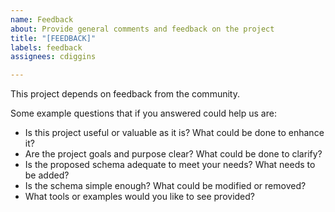 ```yaml
---
name: Feedback
about: Provide general comments and feedback on the project
title: "[FEEDBACK]"
labels: feedback
assignees: cdiggins

---
```


This project depends on feedback from the community. 

Some example questions that if you answered could help us are:
- Is this project useful or valuable as it is? What could be done to enhance it? 
- Are the project goals and purpose clear? What could be done to clarify?
- Is the proposed schema adequate to meet your needs? What needs to be added?
- Is the schema simple enough? What could be modified or removed? 
- What tools or examples would you like to see provided?
